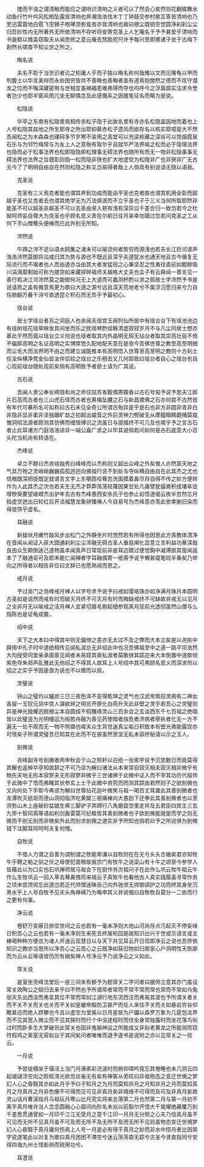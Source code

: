 <!-- { "loadSidebar": true } -->
　　搅而不浊之谓清触而能应之谓响识清响之义者可以了然会心矣然则花翻蝶舞水动鱼行竹叶吟风松梢坠露皆清响也奔潮浩浩伐木丁丁钟鼓交参村歌互答皆清响也乃至迅雷震地白雹飞空狮子咆哮须弥岌峇亦皆清响也故曰根尘既销空觉圆净刹刹尘尘归吾妙性内无所著外无所依清响不存听将安寄克圣上人乞庵名于予予甚爱乎清响而书是额以赠盖窃取夫从闻思修之意云庵去梵胜咫尺许予每兴至即携诸子坐于古梅下剨然长啸杳不知尘世之所之。

　　晦名说

　　夫名不彰于当世识者讥之矧庸人乎而子独以晦名称何哉雉以文而见罹龟以甲而刳腹士以华言美辩而永处困穷皆共不善晦也善晦者盖有道焉抱闇然之德而不炫守潜龙之位而不悔深藏密用与世相宜虽祸福患难弗得而夺也呜呼今之浮嚣靡实沽求令誉者岂少也耶半窗风雨兀坐无聊偶念及此感慨系之因援笔征名而略为是说。

　　松隐说

　　华亭之东南有松隐里焉相传赤松子隐于此故名里有寺亦名松隐盖因地而着也上人号松隐其兹地之所生耶寺之所出耶抑慕赤松子遗风而欲存名以核实耶噫是大不然吾闻松之为木森森也磥砢多节岁寒不渝用之高堂可以充梁栋藏之深谷可以饱烟霞泉石乐与为邻竹梅常与为友上人之意殆有取尔乎且就华严法界喻之松而必于隐理法界也隐而必于松事法界也松即隐隐即松理事无碍法界也随所有而无一物非松隐事事无碍法界也法界之旨既彰则指一松而隐非狭也扩大地虚空为松隐非广也非狭非广无古无今了了明明自由自在然则松隐之称又岂易得者哉上人倘具有别说请无隐以语我。

　　克圣说

　　克圣有三义焉克者能也谓其养到功成而能诣乎圣也克者胜也谓其机用全彰而超越乎圣也又克者去也谓其绝学无为万法俱泯而不立乎圣也子于三义当何所取耶然非能圣不可以超圣非超圣不可以去圣由渐入顿有浅有深异泒千差合归一致岂若今之杜拗阿师妄自尊大为克圣也乎顾名思义责在尔躬日往月来幸勿蹉过忽若问克圣之工从何下手山僧蓦头便棒而已此外别无所知。

　　沛然说

　　牛蹄之涔不足以语水鸥集之渚未可以喻流何者势穷而源浅也若夫长江巨河波声浩浩沛然莫御异泒咸归其为势与源也不既远且深乎夫道犹水也通天地亘古今循复无际流行而不竭者也人而由道亦当由其大者发猛锐之心秉坚忍之性勇往直前如鲲鲸吸川涓滴靡剩始可称为搂空如来藏拶碎祖师关越格大丈夫也孟子有云舜闻一善言见一善行若决江河沛然莫之能御何况无上大道而可蠡测杯酌以求之耶居士字沛然予书是说请质之盖有微意焉更为歌曰大道之源兮远且深天荒地老兮不属浮沉愿归来兮力自任掀翻万叠千浔兮直透昆仑积石而无负乎予最初心。

　　瑶台说

　　居士字瑶台者苏之洞庭人也余闻夫瑶宫玉阙列仙所居中有瑶台台下有瑶池池边有瑶树瑶花瑶草映发其间坐而乐之抚瑶琴酌瑶觞清虚寂寂岁月不与凡尘同居士想亦慕此乎然而竟以瑶台立义何说也瑶者取其内外晶明无瑕无玷台者取其崇高壮丽不倚不偏即高明之名证高明之实博厚悠久配地配天意在是欤今吾佛世尊之教至高至明细而尘毛大而法界罔不由之而建立诚能推本有高明悟入世尊至高至明之教则十方刹土任汝纵横净梵金仙皆汝伴侣较之瑶台之乐相去又几何耶故曰瑶台者自心之瑶台也自心现前瑶台随处现前矣倘有高明胜予者居士请为广其说。

　　古石说

　　吾闽人景公奉长崎隐和尚之命往姑苏省觐偶寄瓣香以古石号匈予说予思夫江郎片石高而古者也三山虎石怪而古者也黄梅坠腰之石与新昌镌佛之石亦何尝不古然皆有年代可摹形名可拟称曰古石未见全奇公所谓古殆异是乎是石也非方非圆非青非白非隐非显非柔非坚独踞旷劫之初超出威音之外巨灵神力劈破无从摩醯眼睛觑捕莫就惟洞彻法源者颇测其仿佛而缠情缚识之流虽日与提掇终不可几及也嗟乎予之言古石者止此耳诸方门庭浩浩谅非一端公盍广求之以毕其说倘若问如何是古石底意大小百头陀当机尚有转语在。

　　杰峰说

　　卓立不群曰杰岧峣独秀曰峰峰而以杰称则又超出众峰之外矣惟人亦然禀天地之气具万物之灵峭峭巍巍孤孤迥迥向佛祖行说不到处与夺纵横自由自在此其杰之尤也信根既深把捉既定就语言文字上东嚼西咬蓦忽洗面摸着鼻尽将自得不传之妙方便转作为人此其杰之次也若夫生无杰才莽莽荡荡轻蔑因果甘处凡庸譬犹撮粪积成塿阜徒增秽臭要望崚嶒杰出驴年去古有杰峰愚西安余氏子也参止岩悟道偈云夜半忽然忘月指虚空迸出日轮红后开法福慧龙象骈臻禅人今自易号为杰峰意亦羡此欤幸删旧染而毋徒饰乎虚名。

　　耳融说

　　新蛙吠月嫩竹敲风步出松门之外静坐片时悠然若有所得也因思此方真教体清净在音闻从闻证入获大圆通刹刹尘尘浑融无碍古圣人垂慈阐化显意立言利益功綦深哉良由众生颠倒迷己逐物虽本闻真声日常现前非是耳边蹉过便觉胸中凝滞欲其旋闻返本了了融通讵可及耶禾能仁闻禅者字耳融偶寄一纸需予说予懒甚麾笔砚半春矣乃举向之所得者以相告非仅曰文辞已也愿熟闻而思之。

　　戒月说

　　予过吴门之尧峰戒月禅人以字号求予说予曰戒如璎珞珠亦如净满月珠月本圆明古圣如是说然而戒有时而破灭月终不可灭月有时而晦缺戒终不可缺故非戒无以见月之全非月无以喻戒之洁月禅人宜紧切眉毛剔起细参观真月现前光透彻虽然山僧与么指陈也是证龟成鳖。

　　绍中说

　　天下之大本曰中得其中则无偏倚之差亦无太过不及之弊而大本立矣是以尧执中舜用中孔子时中道统相传见闻私淑总无非绍此中也况吾佛祖至中之道一路平坦浩然大均授受同堂亲承面禀见闻者未易窥其奥私淑者莫敢继其踪迩来大本倒置中道欹倾紫色夺朱郑声乱雅此无他绍之不得其人故耳上人号绍中其可弗顾名思义而深求所以绍之之实乎予因是亟为说也不以赠而以规。

　　灵璧说

　　钟山之璧灼以罏炭三日三夜色泽不变得乾坤之灵气也汉武帝筑招灵阁有二神女各留一玉钗元凤中宫人谋欲碎之明旦开匣化白燕升天此非壁之灵乎若吾心之灵璧则异是神光独耀迥脱根尘本自圆成不假雕琢灵山三百余会之玄谈西东千七百祖之绝唱皆以此璧竖为光明幢运为般若舟融为善见药使暗者烛危者济病者瘳执者化无一方不遍无一处不周而无一物不照摄也嗟夫众生背觉迷真尘垢日积致本有壁光弗能露现亦可怪矣子所谓灵璧吾已知其在此而不在彼虽然至宝无私未容终秘请以示之玉人。

　　剖微说

　　尧峰副寺号剖微者丙申秋会于山之照轩以白纸一张索字说予沉思数日而竟莫得其解也返棹华亭知欲辞之不可乃谬为解曰诸法从本来常自寂灭相夫寂灭相非微乎有物先天地无形本寂寥夫无形寂寥非微乎三世诸佛于此微中证入而不宰其功历代祖师于此微中了悟而弗睹其状参玄上士于此微中咨究而罔测其踪由若然则子之欲剖微也又向何处下手耶今再谬为解曰世尊拈花迦叶微笑马祖一喝百丈耳聋此其善剖微者也龙潭吹灭纸炬而德山洞彻临济吃黄檗三顿痛棒向大愚肋下还拳此其善剖微者也以至须弥山木上座破砂盆娘生裤三脚驴子弄蹄行八角磨盘空里走并及五君臣四宾主三玄九带十智同真等语如利剑轰雷莫可纪极皆其善剖微者也子欲剖微能就是而学之则无微而不剖无剖而非微矣外此而别求剖微之道实非予所知也倘若曰予之所说俱为剖微错下注脚耳阿呵呵夫复何憾。

　　自牧说

　　不借人力谓之自善为调制谓之牧能卑谦以自牧则在在无亏头头合辙矣君亦知牧牛乎鞭之勒之驯之伏之毋使犯苗稼故我宗门有牧牛之说梁山有十牛之颂至今参学人皆藉此以为口实也石巩禅师居马祖会下在厨作务次祖问子在此作么巩云牧牛祖云牛作么生牧巩云一回入草去蓦鼻拽将来祖云子真牧牛也看他古人真实践履虽寻常作务之顷未尝须臾忘此道岂若近代师僧迷昧自己向外驰求无捍御调护之功而终其身坐沉黑水乎上人号自牧予见夫头角峥嵘乃为略申其义并说偈曰自牧牧自莫分一二依而行之更有何事。

　　净云说

　　卷舒万变蔽日排空世间之云也若有一毫未净则大地山河尚存点污起灭不停妄缘日积吾心之云也若有一毫未净则生来死去终属轮回是故知识出兴于世或示语言或主棒喝种种方便总为诸人开迷云现慧日以与天下共见耳云开日现即净云之说也吾侪依知识之教亦当思所以净吾心之云吾心之云既净如获旧物如归故家心户洞明性天恢廓而为云从云等语皆历历有据矣禅人号净云予乃说净云之义如此。

　　常关说

　　是室坐尧峰法堂后一座三间未有额予为题常关二字问者曰据师立意其亦门虽设常关效陶公之赋归去来乎曰不然也予所谓常者常而不常不常而常也常而不常如乌兔丽天东出西没而弗变其位不常而常如江湖行地东流西注而弗易其波也予所谓关者关而不关不关而关也关而不关如皇畿帝殿防卫甚严而任人来往不关而关如悬岩穷谷仰瞻甚迩而绝人跻攀也今且以虚空为堂奥以日月星辰为户牖以森罗万象为几筵包法界而不见其宽入微尘而不见其狭时而行个中没途程时而住全身常独露时而坐花落鸟衔过时而卧多生大梦破则此常关也固非鬼输神运之所能成又非赵老黄龙之所能测而窃符假鸡之辈寔无容拟议于其间矣问者唯唯而退予遂书是说附之亦以见常关之一验云。

　　一月说

　　予尝徙榻坐于璜泾上当门月满素彩流波时而俯仰啸吟竟忘其倦睡也未几阴云四起叆叇浮空向之皎皎清光欲觅丝毫无有矣有禅客从旁叹曰异哉物态之变迁世境之梦幻人心之昏翳其亦如此月乎予曰子知月之为月而莫知非月之月知非月之月而莫知真月之月真月之月非色像不可得而见可见非真月矣非境缘不可得而及可及非真月矣故灵山话月曹溪指月马祖玩月寒山比月究实将来总落第二月也然第二月与第一月初不离乎真月唯许当人念念圆融心心靡间向形名未兆以前豁尔开悟大千晃耀绝藏覆万别千差悉贯通譬如一月印千江江无受月之意千江印一月月无分照之心夫乃信真月虽不可见而无所不见真月虽不可及而无所不及无所不及而无所不见则虽物态变迁世境梦幻人心昏翳于真月庸何伤焉上人号一月是必有得于真月之妙而非水中捞月者比因索字说遂笔此以对复为歌曰真月团团不滞空兮迷云荡荡杳无踪兮古圣今贤直指同兮安得四海九州士惜影驹而锐用功兮。

　　耳澄说


